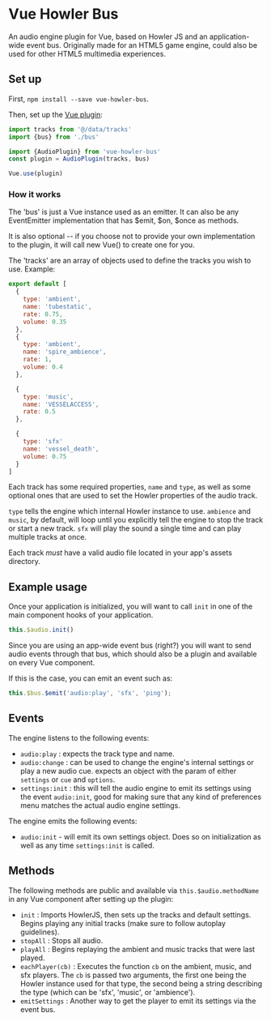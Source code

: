 # Vue Howler Bus

An audio engine plugin for Vue, based on Howler JS and an application-wide event bus. Originally made for an HTML5 game engine, could also be used for other HTML5 multimedia experiences.

## Set up

First, `npm install --save vue-howler-bus`.

Then, set up the [Vue plugin](https://vuejs.org/v2/guide/plugins.html):

```javascript
import tracks from '@/data/tracks'
import {bus} from './bus'

import {AudioPlugin} from 'vue-howler-bus'
const plugin = AudioPlugin(tracks, bus)

Vue.use(plugin)
```

### How it works

The 'bus' is just a Vue instance used as an emitter.
It can also be any EventEmitter implementation that has $emit, $on, $once as methods.

It is also optional -- if you choose not to provide your own implementation to the plugin, it will call new Vue() to create one for you.

The 'tracks' are an array of objects used to define the tracks you wish to use. Example:

```javascript
export default [
  {
    type: 'ambient',
    name: 'tubestatic',
    rate: 0.75,
    volume: 0.35
  },
  {
    type: 'ambient',
    name: 'spire_ambience',
    rate: 1,
    volume: 0.4
  },

  {
    type: 'music',
    name: 'VESSELACCESS',
    rate: 0.5
  },

  {
    type: 'sfx'
    name: 'vessel_death',
    volume: 0.75
  }
]
```

Each track has some required properties, `name` and `type`, as well as some optional ones that are used to set the Howler properties of the audio track.

`type` tells the engine which internal Howler instance to use. `ambience` and `music`, by default, will loop until you explicitly tell the engine to stop the track or start a new track. `sfx` will play the sound a single time and can play multiple tracks at once.

Each track *must* have a valid audio file located in your app's assets directory.

## Example usage

Once your application is initialized, you will want to call `init` in one of the main component hooks of your application.

```javascript
this.$audio.init()
```

Since you are using an app-wide event bus (right?) you will want to send audio events through that bus, which should also be a plugin and available on every Vue component.

If this is the case, you can emit an event such as:
```javascript
this.$bus.$emit('audio:play', 'sfx', 'ping');
```

## Events

The engine listens to the following events:

- `audio:play` : expects the track type and name.
- `audio:change` : can be used to change the engine's internal settings or play a new audio cue. expects an object with the param of either `settings` or `cue` and `options`.
- `settings:init` : this will tell the audio engine to emit its settings using the event `audio:init`, good for making sure that any kind of preferences menu matches the actual audio engine settings.

The engine emits the following events:

- `audio:init` - will emit its own settings object. Does so on initialization as well as any time `settings:init` is called.

## Methods

The following methods are public and available via `this.$audio.methodName` in any Vue component after setting up the plugin:

- `init` : Imports HowlerJS, then sets up the tracks and default settings. Begins playing any initial tracks (make sure to follow autoplay guidelines).
- `stopAll` : Stops all audio.
- `playAll` : Begins replaying the ambient and music tracks that were last played.
- `eachPlayer(cb)` : Executes the function `cb` on the ambient, music, and sfx players. The `cb` is passed two arguments, the first one being the Howler instance used for that type, the second being a string describing the type (which can be 'sfx', 'music', or 'ambience').
- `emitSettings` : Another way to get the player to emit its settings via the event bus.
